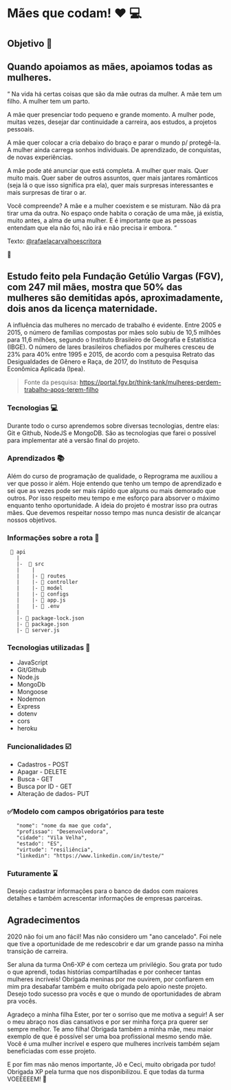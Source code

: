 # Mães que codam! :heart: :computer:

## Objetivo :dart:

## Quando apoiamos as mães, apoiamos todas as mulheres.

“ Na vida há certas coisas que são da mãe outras da mulher. A mãe tem um filho. A mulher tem um parto.

A mãe quer presenciar todo pequeno e grande momento. A mulher pode, muitas vezes, desejar dar continuidade a carreira, aos estudos, a projetos pessoais.

A mãe quer colocar a cria debaixo do braço e parar o mundo p/ protegê-la. A mulher ainda carrega sonhos individuais. De aprendizado, de conquistas, de novas experiências.

A mãe pode até anunciar que está completa. A mulher quer mais. Quer muito mais. Quer saber de outros assuntos, quer mais jantares românticos (seja lá o que isso significa pra ela), quer mais surpresas interessantes e mais surpresas de tirar o ar. 

Você compreende? A mãe e a mulher coexistem e se misturam. Não dá pra tirar uma da outra. No espaço onde habita o coração de uma mãe, já existia, muito antes, a alma de uma mulher. E é importante que as pessoas entendam que ela não foi, não irá e não precisa ir embora. “

Texto: [@rafaelacarvalhoescritora](https://www.instagram.com/rafaelacarvalhoescritora/)

:purple_heart:

## Estudo feito pela Fundação Getúlio Vargas (FGV), com 247 mil mães, mostra que 50% das mulheres são demitidas após, aproximadamente, dois anos da licença maternidade.

A influência das mulheres no mercado de trabalho é evidente. Entre 2005 e 2015, o número de famílias compostas por mães solo subiu de 10,5 milhões para 11,6 milhões, segundo o Instituto Brasileiro de Geografia e Estatística (IBGE). O número de lares brasileiros chefiados por mulheres cresceu de 23% para 40% entre 1995 e 2015, de acordo com a pesquisa Retrato das Desigualdades de Gênero e Raça, de 2017, do Instituto de Pesquisa Econômica Aplicada (Ipea).

> Fonte da pesquisa: https://portal.fgv.br/think-tank/mulheres-perdem-trabalho-apos-terem-filho

### Tecnologias :computer:

Durante todo o curso aprendemos sobre diversas tecnologias, dentre elas: Git e Github, NodeJS e MongoDB. São as tecnologias que farei o possível para implementar até a versão final do projeto.


### Aprendizados :books:

Além do curso de programação de qualidade, o Reprograma me auxiliou a ver que posso ir além. Hoje entendo que tenho um tempo de aprendizado e sei que as vezes pode ser mais rápido que alguns ou mais demorado que outros. Por isso respeito meu tempo e me esforço para absorver o máximo enquanto tenho oportunidade.
A ideia do projeto é mostrar isso pra outras mães. Que devemos respeitar nosso tempo mas nunca desistir de alcançar nossos objetivos. 



### Informações sobre a rota :rocket:

```
 📁 api
   |
   |-  📁 src
   |    |  
   |    |- 📁 routes
   |    |- 📁 controller
   |    |- 📁 model
   |    |- 📁 configs
   |    |- 📄 app.js
   |    |- 📄 .env
   |
   |- 📄 package-lock.json 
   |- 📄 package.json 
   |- 📄 server.js
```

### Tecnologias utilizadas :book:


- JavaScript
- Git/Github
- Node.js
- MongoDb
- Mongoose
- Nodemon
- Express
- dotenv
- cors
- heroku


### Funcionalidades :ballot_box_with_check:
- Cadastros - POST
- Apagar - DELETE
- Busca - GET
- Busca por ID - GET
- Alteração de dados- PUT
 
 ### ✅Modelo com campos obrigatórios para teste



       "nome": "nome da mae que coda",
       "profissao": "Desenvolvedora",
       "cidade": "Vila Velha",
       "estado": "ES",
       "virtude": "resiliência",
       "linkedin": "https://www.linkedin.com/in/teste/"
    
    
  ### Futuramente  ⌛
  
  Desejo cadastrar informações para o banco de dados com maiores detalhes e também acrescentar informações de empresas parceiras. 
    
   ## Agradecimentos 
    
   2020 não foi um ano fácil! Mas não considero um "ano cancelado". Foi nele que tive a oportunidade de me redescobrir e dar um grande passo na minha transição de carreira. 
    
   Ser aluna da turma On6-XP é com certeza um privilégio. Sou grata por tudo o que aprendi, todas histórias compartilhadas e por conhecer tantas mulheres incríveis! 
    Obrigada meninas por me ouvirem, por confiarem em mim pra desabafar também e muito obrigada pelo apoio neste projeto. Desejo todo sucesso pra vocês e que o mundo de oportunidades de abram pra vocês.
    
   Agradeço a minha filha Ester, por ter o sorriso que me motiva a seguir! A ser o meu abraço nos dias cansativos e por ser minha força pra querer ser sempre melhor. Te amo filha!
    Obrigada também a minha mãe, meu maior exemplo de que é possível ser uma boa profissional mesmo sendo mãe. Você é uma mulher incrível e espero que mulheres incríveis também sejam beneficiadas com esse projeto. 
    
   E por fim mas não menos importante, Jô e Ceci, muito obrigada por tudo! Obrigada XP pela turma que nos disponibilizou. E que todas da turma VOEEEEEM! :rocket:
